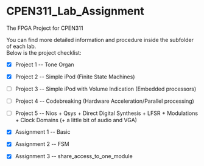 # CPEN311_Lab_Assignment
The FPGA Project for CPEN311

You can find more detailed information and procedure inside the subfolder of each lab. <br />
Below is the project checklist:

 - [x] Project 1 -- Tone Organ
 - [x] Project 2 -- Simple iPod (Finite State Machines)
 - [ ] Project 3 -- Simple iPod with Volume Indication (Embedded processors)
 - [ ] Project 4 -- Codebreaking (Hardware Acceleration/Parallel processing)
 - [ ] Project 5 -- Nios + Qsys + Direct Digital Synthesis + LFSR + Modulations + Clock Domains (+ a little bit of audio and VGA)

 - [x] Assignment 1 -- Basic
 - [x] Assignment 2 -- FSM
 - [x] Assignment 3 -- share_access_to_one_module
